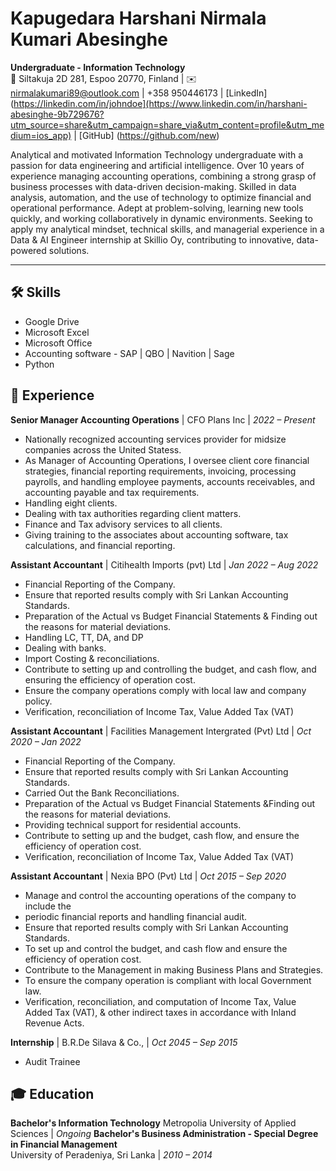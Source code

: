 # Kapugedara Harshani Nirmala Kumari Abesinghe

**Undergraduate - Information Technology**  
📍 Siltakuja 2D 281, Espoo 20770, Finland | ✉️ nirmalakumari89@outlook.com | +358 950446173 | [LinkedIn](https://linkedin.com/in/johndoe](https://www.linkedin.com/in/harshani-abesinghe-9b729676?utm_source=share&utm_campaign=share_via&utm_content=profile&utm_medium=ios_app) | [GitHub] (https://github.com/new)

Analytical and motivated Information Technology undergraduate with a passion for data engineering and artificial intelligence. Over 10 years of experience managing accounting operations, combining a strong grasp of business processes with data-driven decision-making. Skilled in data analysis, automation, and the use of technology to optimize financial and operational performance. Adept at problem-solving, learning new tools quickly, and working collaboratively in dynamic environments. Seeking to apply my analytical mindset, technical skills, and managerial experience in a Data & AI Engineer internship at Skillio Oy, contributing to innovative, data-powered solutions.

---

## 🛠️ Skills  
- Google Drive
- Microsoft Excel
- Microsoft Office
- Accounting software - SAP | QBO | Navition | Sage 
- Python

## 💼 Experience  
**Senior Manager Accounting Operations** | CFO Plans Inc | *2022 – Present*  
- Nationally recognized accounting services provider for midsize companies
across the United Statess.  
- As Manager of Accounting Operations, I oversee client core financial strategies,
financial reporting requirements, invoicing, processing payrolls, and handling
employee payments, accounts receivables, and accounting payable and tax
requirements.
- Handling eight clients.
- Dealing with tax authorities regarding client matters.
- Finance and Tax advisory services to all clients.
- Giving training to the associates about accounting software, tax calculations,
and financial reporting.

**Assistant Accountant** | Citihealth Imports (pvt) Ltd | *Jan 2022 – Aug 2022*  
- Financial Reporting of the Company.
- Ensure that reported results comply with Sri Lankan Accounting Standards.
- Preparation of the Actual vs Budget Financial Statements & Finding out the reasons for material deviations.
- Handling LC, TT, DA, and DP
- Dealing with banks.
- Import Costing & reconciliations.
- Contribute to setting up and controlling the budget, and cash flow, and ensuring the efficiency of operation cost.
- Ensure the company operations comply with local law and company policy.
- Verification, reconciliation of Income Tax, Value Added Tax (VAT)

**Assistant Accountant** | Facilities Management Intergrated (Pvt) Ltd | *Oct 2020 – Jan 2022*  
- Financial Reporting of the Company.
- Ensure that reported results comply with Sri Lankan Accounting Standards.
- Carried Out the Bank Reconciliations.
- Preparation of the Actual vs Budget Financial Statements &Finding out the reasons for material deviations.
- Providing technical support for residential accounts.
- Contribute to setting up and the budget, cash flow, and ensure the efficiency of operation cost.
- Verification, reconciliation of Income Tax, Value Added Tax (VAT)

**Assistant Accountant** | Nexia BPO (Pvt) Ltd | *Oct 2015 – Sep 2020*
- Manage and control the accounting operations of the company to include the
- periodic financial reports and handling financial audit.
- Ensure that reported results comply with Sri Lankan Accounting Standards.
- To set up and control the budget, and cash flow and ensure the efficiency of operation cost.
- Contribute to the Management in making Business Plans and Strategies.
- To ensure the company operation is compliant with local Government law.
- Verification, reconciliation, and computation of Income Tax, Value Added Tax (VAT), & other indirect taxes in accordance with Inland Revenue Acts.

**Internship** | B.R.De Silava & Co., | *Oct 2045 – Sep 2015*
- Audit Trainee  

## 🎓 Education  
**Bachelor's Information Technology**
Metropolia University of Applied Sciences | *Ongoing*
**Bachelor's Business Administration - Special Degree in Financial Management**  
University of Peradeniya, Sri Lanka | *2010 – 2014*
